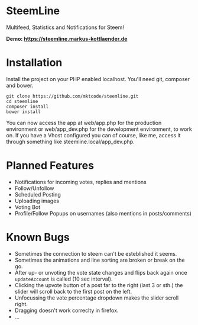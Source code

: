 # SteemLine

Multifeed, Statistics and Notifications for Steem!

**Demo: https://steemline.markus-kottlaender.de**

# Installation

Install the project on your PHP enabled localhost. You'll need git, composer and bower.

```
git clone https://github.com/mktcode/steemline.git
cd steemline
composer install
bower install
```

You can now access the app at web/app.php for the production environment or web/app_dev.php for the development environment, to work on. If you have a Vhost configured you can of course, like me, access it through something like steemline.local/app_dev.php.

# Planned Features

- Notifications for incoming votes, replies and mentions
- Follow/Unfollow
- Scheduled Posting
- Uploading images
- Voting Bot
- Profile/Follow Popups on usernames (also mentions in posts/comments)

# Known Bugs

- Sometimes the connection to steem can't be esteblished it seems.
- Sometimes the animations and line sorting are broken or break on the go.
- After up- or unvoting the vote state changes and flips back again once `updateAccount` is called (10 sec interval).
- Clicking the upvote button of a post far to the right (last 3 or sth.) the slider will scroll back to the first post on the left.
- Unfocussing the vote percentage dropdown makes the slider scroll right.
- Dragging doesn't work correclty in firefox.
- ...
